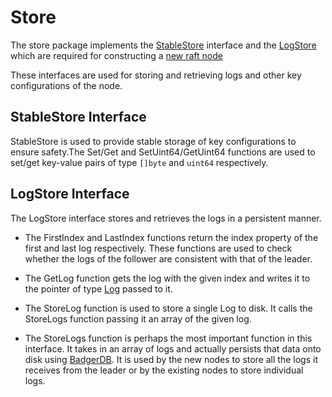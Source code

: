 # Store

The store package implements the [StableStore](https://pkg.go.dev/github.com/hashicorp/raft#StableStore) interface and
the [LogStore](https://pkg.go.dev/github.com/hashicorp/raft#LogStore)
which are required for constructing a [new raft node](https://pkg.go.dev/github.com/hashicorp/raft#NewRaft)

These interfaces are used for storing and retrieving logs and other key configurations of the node.

## StableStore Interface

StableStore is used to provide stable storage of key configurations to ensure safety.The Set/Get and SetUint64/GetUint64
functions are used to set/get key-value pairs of type `[]byte` and `uint64` respectively.

## LogStore Interface

The LogStore interface stores and retrieves the logs in a persistent manner.

- The FirstIndex and LastIndex functions return the index property of the first and last log respectively. These
  functions are used to check whether the logs of the follower are consistent with that of the leader.

- The GetLog function gets the log with the given index and writes it to the pointer of
  type [Log](https://pkg.go.dev/github.com/hashicorp/raft#Log) passed to it.

- The StoreLog function is used to store a single Log to disk. It calls the StoreLogs function passing it an array of
  the given log.

- The StoreLogs function is perhaps the most important function in this interface. It takes in an array of logs and
  actually persists that data onto disk using [BadgerDB](https://github.com/dgraph-io/badger). It is used by the new
  nodes to store all the logs it receives from the leader or by the existing nodes to store individual logs.